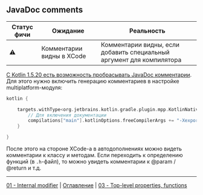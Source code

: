 ## JavaDoc comments

| Статус фичи | Ожидание                  | Реальность                                                            |
| ----------- | ------------------------- | --------------------------------------------------------------------- |
| :warning:   | Комментарии видны в XCode | Комментарии видны, если добавить специальный аргумент для компилятора |

[С Kotlin 1.5.20 есть возможность пробрасывать JavaDoc комментарии](https://kotlinlang.org/docs/whatsnew1520.html#opt-in-export-of-kdoc-comments-to-generated-objective-c-headers).
Для этого нужно включить генерацию комментариев в настройке multiplatform-модуля:

```kotlin
kotlin {

    targets.withType<org.jetbrains.kotlin.gradle.plugin.mpp.KotlinNativeTarget> { 
        // Для включения документации  
        compilations["main"].kotlinOptions.freeCompilerArgs += "-Xexport-kdoc"  
    }

}
```

После этого на стороне XCode-а в автодополнениях можно видеть комментарии к классу и методам. 
Если переходить к определению функций (в `.h`-файл), то можно увидеть комментарии к @param / @return и т.д.

---
[01 - Internal modifier](/docs/01%20-%20Internal%20modifier.md) | [Оглавление](/README.md) | [03 - Top-level properties, functions](/docs/03%20-%20Top-level%20properties,%20functions.md)
